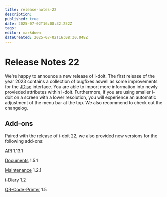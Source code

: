 ```yaml
---
title: release-notes-22
description: 
published: true
date: 2025-07-02T16:08:32.252Z
tags: 
editor: markdown
dateCreated: 2025-07-02T16:08:30.048Z
---
```


# Release Notes 22

We're happy to announce a new release of i-doit. The first release of the year 2023 contains a collection of bugfixes aswell as some improvements for the [JDisc](../../_archiv/jdisc-discovery.md) interface. You are able to import more information into newly provieded attributes within i-doit. Furthermore, if you are using smaller i-doit on a screen with a lower resolution, you will experience an automatic adjustment of the menu bar at the top. We also recommend to check out the changelog.

Add-ons
-------

Paired with the release of i-doit 22, we also provided new versions for the following add-ons:

[API](../../i-doit-add-ons/api/index.md) 1.13.1

[Documents](../../i-doit-add-ons/documents/index.md) 1.5.1

[Maintenance](../../i-doit-add-ons/maintenance.md) 1.2.1

[i-Diary](../../i-doit-add-ons/i-diary.md) 1.2

[QR-Code-Printer](../../i-doit-add-ons/i-doit-qr-code-printer.md) 1.5
